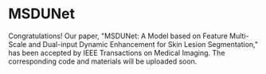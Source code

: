 # MSDUNet
Congratulations! Our paper, "MSDUNet: A Model based on Feature Multi-Scale and Dual-input Dynamic Enhancement for Skin Lesion Segmentation," has been accepted by IEEE Transactions on Medical Imaging. The corresponding code and materials will be uploaded soon.
